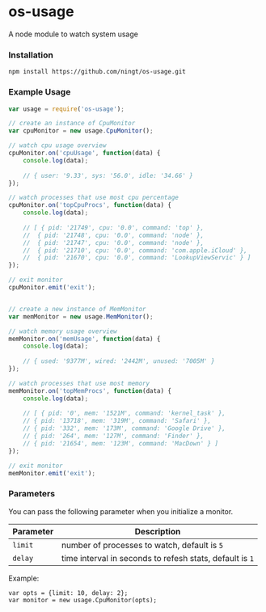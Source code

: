 # os-usage
A node module to watch system usage

### Installation

```
npm install https://github.com/ningt/os-usage.git
```

### Example Usage

```javascript
var usage = require('os-usage');

// create an instance of CpuMonitor
var cpuMonitor = new usage.CpuMonitor();

// watch cpu usage overview
cpuMonitor.on('cpuUsage', function(data) {
    console.log(data);
    
	// { user: '9.33', sys: '56.0', idle: '34.66' }
});

// watch processes that use most cpu percentage
cpuMonitor.on('topCpuProcs', function(data) {
    console.log(data);
    
	// [ { pid: '21749', cpu: '0.0', command: 'top' },
	//  { pid: '21748', cpu: '0.0', command: 'node' },
	//  { pid: '21747', cpu: '0.0', command: 'node' },
	//  { pid: '21710', cpu: '0.0', command: 'com.apple.iCloud' },
	//  { pid: '21670', cpu: '0.0', command: 'LookupViewServic' } ]
});

// exit monitor
cpuMonitor.emit('exit');


// create a new instance of MemMonitor
var memMonitor = new usage.MemMonitor();

// watch memory usage overview
memMonitor.on('memUsage', function(data) {
    console.log(data);
    
	// { used: '9377M', wired: '2442M', unused: '7005M' }
});

// watch processes that use most memory
memMonitor.on('topMemProcs', function(data) {
    console.log(data);
    
   	// [ { pid: '0', mem: '1521M', command: 'kernel_task' },
  	// { pid: '13718', mem: '319M', command: 'Safari' },
	// { pid: '332', mem: '173M', command: 'Google Drive' },
  	// { pid: '264', mem: '127M', command: 'Finder' },
  	// { pid: '21654', mem: '123M', command: 'MacDown' } ]
});

// exit monitor
memMonitor.emit('exit');
```

### Parameters
You can pass the following parameter when you initialize a monitor.

| Parameter | Description |
| --------- | ----------- |
| `limit` | number of processes to watch, default is `5` |
| `delay` | time interval in seconds to refesh stats, default is `1`|

Example:

```
var opts = {limit: 10, delay: 2};
var monitor = new usage.CpuMonitor(opts);
```